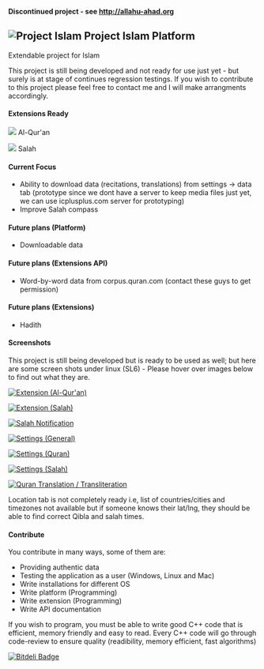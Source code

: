   **Discontinued project - see http://allahu-ahad.org**

![Project Islam](https://raw.github.com/mkhan3189/project-islam/master/resources/images/project-islam128.png) Project Islam Platform
----------------------

Extendable project for Islam

This project is still being developed and not ready for use just yet - but surely is at stage of continues regression testings. If you wish to contribute to this project please feel free to contact me and I will make arrangments accordingly.

#### Extensions Ready

  ![](https://raw.github.com/mkhan3189/project-islam/master/resources/images/quran.png) Al-Qur'an
 
  ![](https://raw.github.com/mkhan3189/project-islam/master/resources/images/mosque.png) Salah

#### Current Focus

 - Ability to download data (recitations, translations) from settings -> data tab (prototype since we dont have a server to keep media files just yet, we can use icplusplus.com server for prototyping)
 - Improve Salah compass

#### Future plans (Platform)

 - Downloadable data

#### Future plans (Extensions API)

 - Word-by-word data from corpus.quran.com (contact these guys to get permission)

#### Future plans (Extensions)

 - Hadith

#### Screenshots

This project is still being developed but is ready to be used as well; but here are some screen shots under linux (SL6) - Please hover over images below to find out what they are.

[![Extension (Al-Qur'an)](https://raw2.github.com/mkhan3189/project-islam/master/resources/screenshots/extension-al-quran.png)](https://raw2.github.com/mkhan3189/project-islam/master/resources/screenshots/extension-al-quran.png)

[![Extension (Salah)](https://raw2.github.com/mkhan3189/project-islam/master/resources/screenshots/extension-salah.png)](https://raw2.github.com/mkhan3189/project-islam/master/resources/screenshots/extension-salah.png)

[![Salah Notification](https://raw2.github.com/mkhan3189/project-islam/master/resources/screenshots/salah-notification.png)](https://raw2.github.com/mkhan3189/project-islam/master/resources/screenshots/salah-notification.png)

[![Settings (General)](https://raw2.github.com/mkhan3189/project-islam/master/resources/screenshots/settings-general.png)](https://raw2.github.com/mkhan3189/project-islam/master/resources/screenshots/settings-general.png)

[![Settings (Quran)](https://raw2.github.com/mkhan3189/project-islam/master/resources/screenshots/settings-quran.png)](https://raw2.github.com/mkhan3189/project-islam/master/resources/screenshots/settings-quran.png)

[![Settings (Salah)](https://raw2.github.com/mkhan3189/project-islam/master/resources/screenshots/settings-salah.png)](https://raw2.github.com/mkhan3189/project-islam/master/resources/screenshots/settings-salah.png)

[![Quran Translation / Transliteration](https://raw2.github.com/mkhan3189/project-islam/master/resources/screenshots/ql-quran-translation-transliteration.png)](https://raw2.github.com/mkhan3189/project-islam/master/resources/screenshots/ql-quran-translation-transliteration.png)

Location tab is not completely ready i.e, list of countries/cities and timezones not available but if someone knows their lat/lng, they should be able to find correct Qibla and salah times.

#### Contribute

You contribute in many ways, some of them are:
 - Providing authentic data
 - Testing the application as a user (Windows, Linux and Mac)
 - Write installations for different OS
 - Write platform (Programming)
 - Write extension (Programming)
 - Write API documentation

If you wish to program, you must be able to write good C++ code that is efficient, memory friendly and easy to read. Every C++ code will go through code-review to ensure quality (readibility, memory efficient, fast algorithms)


[![Bitdeli Badge](https://d2weczhvl823v0.cloudfront.net/mkhan3189/project-islam/trend.png)](https://bitdeli.com/free "Bitdeli Badge")

